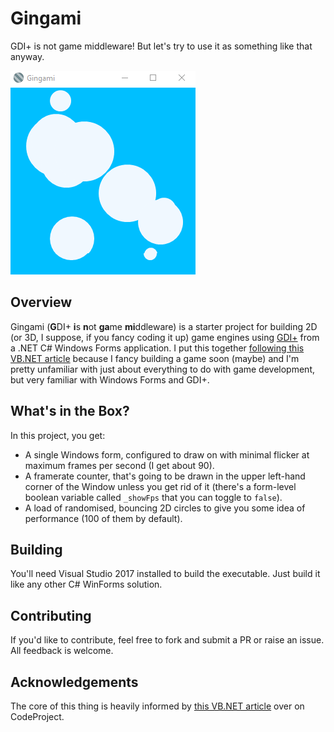 # Gingami
GDI+ is not game middleware! But let's try to use it as something like that anyway.

![preview.gif](preview.gif)

## Overview
Gingami (**G**DI+ **i**s **n**ot **ga**me **mi**ddleware) is a starter project for building 2D (or 3D, I suppose, if you fancy coding it up) game engines using [GDI+](https://docs.microsoft.com/en-us/windows/desktop/gdiplus/-gdiplus-gdi-start) from a .NET C# Windows Forms application. I put this together [following this VB.NET article](https://www.codeproject.com/Articles/409988/%2FArticles%2F409988%2FBeginners-Starting-a-2D-Game-with-GDIplus) because I fancy building a game soon (maybe) and I'm pretty unfamiliar with just about everything to do with game development, but very familiar with Windows Forms and GDI+.

## What's in the Box?
In this project, you get:

* A single Windows form, configured to draw on with minimal flicker at maximum frames per second (I get about 90).
* A framerate counter, that's going to be drawn in the upper left-hand corner of the Window unless you get rid of it (there's a form-level boolean variable called `_showFps` that you can toggle to `false`).
* A load of randomised, bouncing 2D circles to give you some idea of performance (100 of them by default).

## Building
You'll need Visual Studio 2017 installed to build the executable. Just build it like any other C# WinForms solution.

## Contributing
If you'd like to contribute, feel free to fork and submit a PR or raise an issue. All feedback is welcome.

## Acknowledgements
The core of this thing is heavily informed by [this VB.NET article](https://www.codeproject.com/Articles/409988/%2FArticles%2F409988%2FBeginners-Starting-a-2D-Game-with-GDIplus) over on CodeProject.
